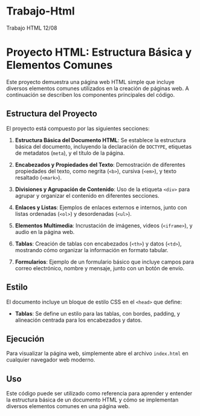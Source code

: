 # Trabajo-Html
Trabajo HTML 12/08
# Proyecto HTML: Estructura Básica y Elementos Comunes

Este proyecto demuestra una página web HTML simple que incluye diversos elementos comunes utilizados en la creación de páginas web. A continuación se describen los componentes principales del código.

## Estructura del Proyecto

El proyecto está compuesto por las siguientes secciones:

1. **Estructura Básica del Documento HTML**: Se establece la estructura básica del documento, incluyendo la declaración de `DOCTYPE`, etiquetas de metadatos (`meta`), y el título de la página.

2. **Encabezados y Propiedades del Texto**: Demostración de diferentes propiedades del texto, como negrita (`<b>`), cursiva (`<em>`), y texto resaltado (`<mark>`).

3. **Divisiones y Agrupación de Contenido**: Uso de la etiqueta `<div>` para agrupar y organizar el contenido en diferentes secciones.

4. **Enlaces y Listas**: Ejemplos de enlaces externos e internos, junto con listas ordenadas (`<ol>`) y desordenadas (`<ul>`).

5. **Elementos Multimedia**: Incrustación de imágenes, videos (`<iframe>`), y audio en la página web.

6. **Tablas**: Creación de tablas con encabezados (`<th>`) y datos (`<td>`), mostrando cómo organizar la información en formato tabular.

7. **Formularios**: Ejemplo de un formulario básico que incluye campos para correo electrónico, nombre y mensaje, junto con un botón de envío.

## Estilo

El documento incluye un bloque de estilo CSS en el `<head>` que define:

- **Tablas**: Se define un estilo para las tablas, con bordes, padding, y alineación centrada para los encabezados y datos.

## Ejecución

Para visualizar la página web, simplemente abre el archivo `index.html` en cualquier navegador web moderno.

## Uso

Este código puede ser utilizado como referencia para aprender y entender la estructura básica de un documento HTML y cómo se implementan diversos elementos comunes en una página web.




